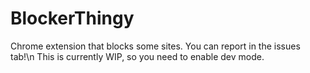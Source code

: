 # BlockerThingy
Chrome extension that blocks some sites. You can report in the issues tab!\n
This is currently WIP, so you need to enable dev mode.
